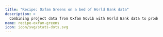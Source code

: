 ```yaml
---
title: "Recipe: Oxfam Greens on a bed of World Bank data"
description: >
  Combining project data from Oxfam Novib with World Bank data to produce a map
name: recipe-oxfam-greens
icon: icon/svg/stats-dots.svg
---
```

